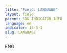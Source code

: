 ```yaml
---
title: "Field: LANGUAGE"
layout: field
parent: SDG_INDICATOR_INFO
language: en
indicator: 14-5-1
slug: LANGUAGE
---
```

ENG